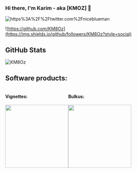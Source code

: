 
### Hi there, I'm Karim - aka [KMOZ] 👋 

![https%3A%2F%2Ftwitter.com%2Fniceblueman](https://img.shields.io/twitter/url?label=niceblueman&style=social&url=https%3A%2F%2Ftwitter.com%2Fniceblueman)

![https://github.com/KM8Oz](https://img.shields.io/github/followers/KM8Oz?style=social)

<h2>GitHub Stats</h2>
<p>
<img align="center" src="https://github-readme-stats.vercel.app/api?username=KM8Oz&show_icons=true&theme=gotham" alt="KM8Oz" />
</p>
<h2>Software products:</h2>
<div style="display:flex; flex-direction:row; flex-wrap:wrap;">
<div>
<h4>Vignettes:</h4>
<a href="https://vignette.kmoz.dev">
  <img width="200"  align="center" src="https://res.cloudinary.com/dupagadir/image/upload/v1665660525/Screen_Shot_2022-10-13_at_2.18.22_PM_giqdad.png" />
</a>
</div>
<div>
<h4>Bulkus:</h4>
<a href="https://bulkus.ru">
  <img align="center" width="200" src="https://res.cloudinary.com/dupagadir/image/upload/v1665660525/Screen_Shot_2022-10-13_at_2.18.09_PM_rfh9mv.png" />
</a>
  </div>
</div>
